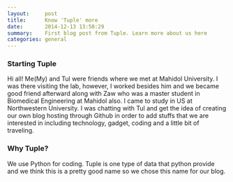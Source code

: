 ```yaml
---
layout:     post
title:      Know 'Tuple' more
date:       2014-12-13 13:50:29
summary:    First blog post from Tuple. Learn more about us here
categories: general
---
```


### Starting Tuple

Hi all! Me(My) and Tul were friends where we met at Mahidol University. I was there visiting the lab, however, I worked besides him and we became good friend afterward along with Zaw who was a master student in Biomedical Engineering at Mahidol also. I came to study in US at Northwestern University. I was chatting with Tul and get the idea of creating our own blog hosting through Github in order to add stuffs that we are interested in including technology, gadget, coding and a little bit of traveling.

### Why Tuple?

We use Python for coding. Tuple is one type of data that python provide and we think this is a pretty good name so we chose this name for our blog.

